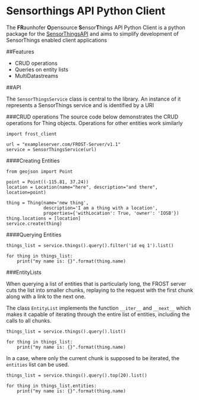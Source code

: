 # Sensorthings API Python Client

The **FR**aunhofer **O**pensource **S**ensor**T**hings API Python Client is a python package for the [SensorThingsAPI](https://github.com/opengeospatial/sensorthings) and aims to simplify development of SensorThings enabled client applications

##Features
* CRUD operations
* Queries on entity lists
* MultiDatastreams

##API

The `SensorThingsService` class is central to the library. An instance of it represents a SensorThings service and is identified by a URI


###CRUD operations
The source code below demonstrates the CRUD operations for Thing objects. Operations for other entities work similarly
```
import frost_client

url = "exampleserver.com/FROST-Server/v1.1"
service = SensorThingsService(url)
```
####Creating Entities
```
from geojson import Point

point = Point((-115.81, 37.24))
location = Location(name="here", description="and there", location=point)
 
thing = Thing(name='new thing',
              description='I am a thing with a location',
              properties={'withLocation': True, 'owner': 'IOSB'})
thing.locations = [location]
service.create(thing)
```
####Querying Entities
```
things_list = service.things().query().filter('id eq 1').list()

for thing in things_list:
    print("my name is: {}".format(thing.name)
```
###EntityLists

When querying a list of entities that is particularly long, the FROST server cuts the list into smaller chunks,
replaying to the request with the first chunk along with a link to the next one.

The class `EntityList` implements the function `__iter__` and `__next__` which makes it capable of iterating 
through the entire list of entities, including the calls to all chunks.
```
things_list = service.things().query().list()

for thing in things_list:
    print("my name is: {}".format(thing.name)
```

In a case, where only the current chunk is supposed to be iterated, the `entities` list can be used.

```
things_list = service.things().query().top(20).list()

for thing in things_list.entities:
    print("my name is: {}".format(thing.name)
```